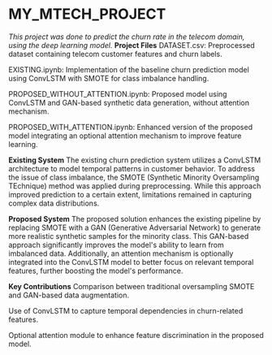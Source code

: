 # MY_MTECH_PROJECT
_This project was done to predict the churn rate in the telecom domain, using the deep learning model._
**Project Files**
DATASET.csv: Preprocessed dataset containing telecom customer features and churn labels.

EXISTING.ipynb: Implementation of the baseline churn prediction model using ConvLSTM with SMOTE for class imbalance handling.

PROPOSED_WITHOUT_ATTENTION.ipynb: Proposed model using ConvLSTM and GAN-based synthetic data generation, without attention mechanism.

PROPOSED_WITH_ATTENTION.ipynb: Enhanced version of the proposed model integrating an optional attention mechanism to improve feature learning.

**Existing System**
The existing churn prediction system utilizes a ConvLSTM architecture to model temporal patterns in customer behavior. To address the issue of class imbalance, the SMOTE (Synthetic Minority Oversampling TEchnique) method was applied during preprocessing. While this approach improved prediction to a certain extent, limitations remained in capturing complex data distributions.

**Proposed System**
The proposed solution enhances the existing pipeline by replacing SMOTE with a GAN (Generative Adversarial Network) to generate more realistic synthetic samples for the minority class. This GAN-based approach significantly improves the model's ability to learn from imbalanced data. Additionally, an attention mechanism is optionally integrated into the ConvLSTM model to better focus on relevant temporal features, further boosting the model's performance.

**Key Contributions**
Comparison between traditional oversampling SMOTE and GAN-based data augmentation.

Use of ConvLSTM to capture temporal dependencies in churn-related features.

Optional attention module to enhance feature discrimination in the proposed model.
